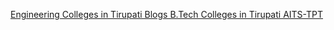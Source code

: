 [Engineering Colleges in Tirupati  Blogs   B.Tech Colleges in Tirupati   AITS-TPT](https://qi.tc/qi/112505)